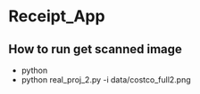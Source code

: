 # Receipt_App

## How to run get scanned image 
- python 
- python real_proj_2.py -i data/costco_full2.png
